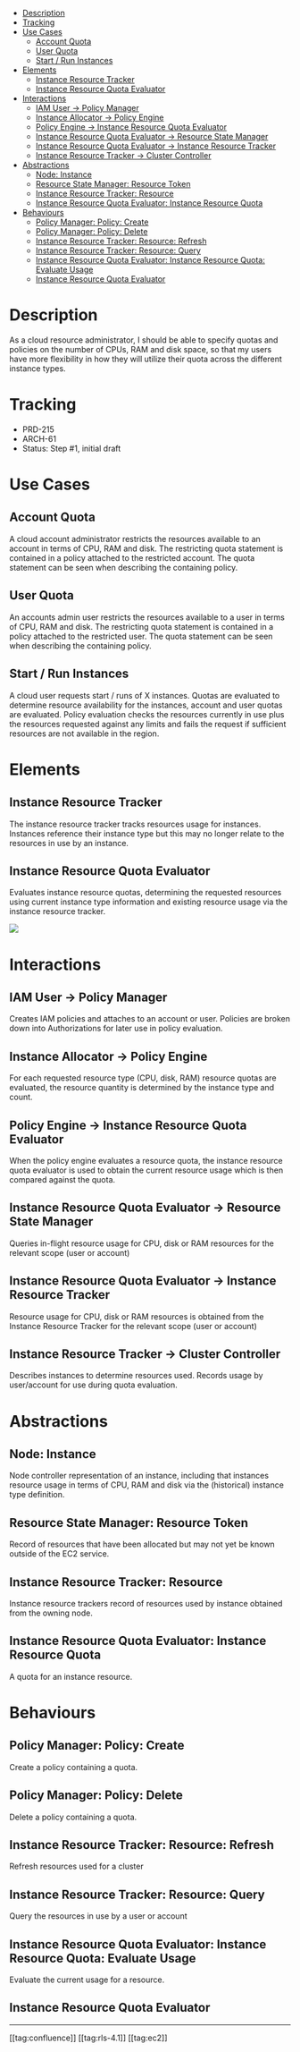 * [Description](#description)
* [Tracking](#tracking)
* [Use Cases](#use-cases)
  * [Account Quota](#account-quota)
  * [User Quota](#user-quota)
  * [Start / Run Instances](#start-/-run-instances)
* [Elements](#elements)
  * [Instance Resource Tracker](#instance-resource-tracker)
  * [Instance Resource Quota Evaluator](#instance-resource-quota-evaluator)
* [Interactions](#interactions)
  * [IAM User -> Policy Manager](#iam-user-->-policy-manager)
  * [Instance Allocator -> Policy Engine](#instance-allocator-->-policy-engine)
  * [Policy Engine -> Instance Resource Quota Evaluator](#policy-engine-->-instance-resource-quota-evaluator)
  * [Instance Resource Quota Evaluator -> Resource State Manager](#instance-resource-quota-evaluator-->-resource-state-manager)
  * [Instance Resource Quota Evaluator -> Instance Resource Tracker](#instance-resource-quota-evaluator-->-instance-resource-tracker)
  * [Instance Resource Tracker -> Cluster Controller](#instance-resource-tracker-->-cluster-controller)
* [Abstractions](#abstractions)
  * [Node: Instance](#node:-instance)
  * [Resource State Manager: Resource Token](#resource-state-manager:-resource-token)
  * [Instance Resource Tracker: Resource](#instance-resource-tracker:-resource)
  * [Instance Resource Quota Evaluator: Instance Resource Quota](#instance-resource-quota-evaluator:-instance-resource-quota)
* [Behaviours](#behaviours)
  * [Policy Manager: Policy: Create](#policy-manager:-policy:-create)
  * [Policy Manager: Policy: Delete](#policy-manager:-policy:-delete)
  * [Instance Resource Tracker: Resource: Refresh](#instance-resource-tracker:-resource:-refresh)
  * [Instance Resource Tracker: Resource: Query](#instance-resource-tracker:-resource:-query)
  * [Instance Resource Quota Evaluator: Instance Resource Quota: Evaluate Usage](#instance-resource-quota-evaluator:-instance-resource-quota:-evaluate-usage)
  * [Instance Resource Quota Evaluator](#instance-resource-quota-evaluator)



# Description
As a cloud resource administrator, I should be able to specify quotas and policies on the number of CPUs, RAM and disk space, so that my users have more flexibility in how they will utilize their quota across the different instance types.


# Tracking

* PRD-215
* ARCH-61
* Status: Step #1, initial draft


# Use Cases

## Account Quota
A cloud account administrator restricts the resources available to an account in terms of CPU, RAM and disk. The restricting quota statement is contained in a policy attached to the restricted account. The quota statement can be seen when describing the containing policy.


## User Quota
An accounts admin user restricts the resources available to a user in terms of CPU, RAM and disk. The restricting quota statement is contained in a policy attached to the restricted user. The quota statement can be seen when describing the containing policy.


## Start / Run Instances
A cloud user requests start / runs of X instances. Quotas are evaluated to determine resource availability for the instances, account and user quotas are evaluated. Policy evaluation checks the resources currently in use plus the resources requested against any limits and fails the request if sufficient resources are not available in the region.


# Elements

## Instance Resource Tracker
The instance resource tracker tracks resources usage for instances. Instances reference their instance type but this may no longer relate to the resources in use by an instance.


## Instance Resource Quota Evaluator
Evaluates instance resource quotas, determining the requested resources using current instance type information and existing resource usage via the instance resource tracker.

![](images/architecture/compute-resource-policy.png)


# Interactions

## IAM User -> Policy Manager
Creates IAM policies and attaches to an account or user. Policies are broken down into Authorizations for later use in policy evaluation.


## Instance Allocator -> Policy Engine
For each requested resource type (CPU, disk, RAM) resource quotas are evaluated, the resource quantity is determined by the instance type and count.


## Policy Engine -> Instance Resource Quota Evaluator
When the policy engine evaluates a resource quota, the instance resource quota evaluator is used to obtain the current resource usage which is then compared against the quota.


## Instance Resource Quota Evaluator -> Resource State Manager
Queries in-flight resource usage for CPU, disk or RAM resources for the relevant scope (user or account)


## Instance Resource Quota Evaluator -> Instance Resource Tracker
Resource usage for CPU, disk or RAM resources is obtained from the Instance Resource Tracker for the relevant scope (user or account)


## Instance Resource Tracker -> Cluster Controller
Describes instances to determine resources used. Records usage by user/account for use during quota evaluation.


# Abstractions

## Node: Instance
Node controller representation of an instance, including that instances resource usage in terms of CPU, RAM and disk via the (historical) instance type definition.


## Resource State Manager: Resource Token
Record of resources that have been allocated but may not yet be known outside of the EC2 service.


## Instance Resource Tracker: Resource
Instance resource trackers record of resources used by instance obtained from the owning node.


## Instance Resource Quota Evaluator: Instance Resource Quota
A quota for an instance resource.


# Behaviours

## Policy Manager: Policy: Create
Create a policy containing a quota.


## Policy Manager: Policy: Delete
Delete a policy containing a quota.


## Instance Resource Tracker: Resource: Refresh
Refresh resources used for a cluster


## Instance Resource Tracker: Resource: Query
Query the resources in use by a user or account


## Instance Resource Quota Evaluator: Instance Resource Quota: Evaluate Usage
Evaluate the current usage for a resource.


## Instance Resource Quota Evaluator


*****

[[tag:confluence]]
[[tag:rls-4.1]]
[[tag:ec2]]
